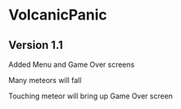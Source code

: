 # VolcanicPanic
## Version 1.1
Added Menu and Game Over screens

Many meteors will fall

Touching meteor will bring up Game Over screen
